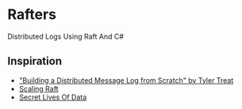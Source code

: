 # Rafters
Distributed Logs Using Raft And C#


## Inspiration

- ["Building a Distributed Message Log from Scratch" by Tyler Treat](https://www.youtube.com/watch?v=oKbm9XFxB2k)
- [Scaling Raft](https://www.cockroachlabs.com/blog/scaling-raft/)
- [Secret Lives Of Data](http://thesecretlivesofdata.com/raft/)